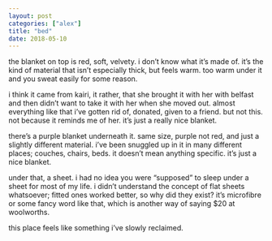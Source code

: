 ```yaml
---
layout: post
categories: ["alex"]
title: "bed"
date: 2018-05-10
---
```


the blanket on top is red, soft, velvety. i don’t know what it’s made of. it’s the kind of
material that isn’t especially thick, but feels warm. too warm under it and you sweat easily
for some reason.

i think it came from kairi, it rather, that she brought it with her with belfast and then
didn’t want to take it with her when she moved out. almost everything like that i’ve gotten rid
of, donated, given to a friend. but not this. not because it reminds me of her. it’s just a really
nice blanket.

there’s a purple blanket underneath it. same size, purple not red, and just a slightly
different material. i’ve been snuggled up in it in many different places; couches, chairs, beds.
it doesn’t mean anything specific. it’s just a nice blanket.

under that, a sheet. i had no idea you were “supposed” to sleep under a sheet for most
of my life. i didn’t understand the concept of flat sheets whatsoever; fitted ones worked
better, so why did they exist? it’s microfibre or some fancy word like that, which is another
way of saying $20 at woolworths.

this place feels like something i’ve slowly reclaimed.
